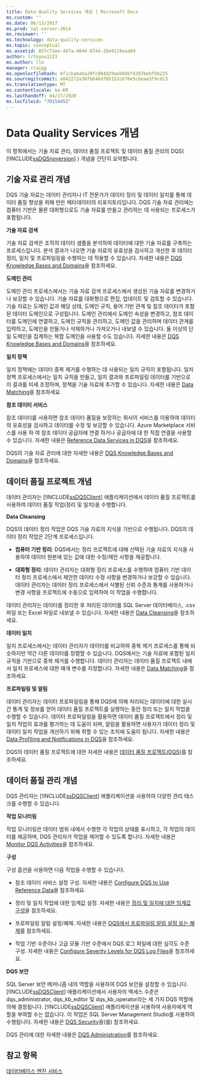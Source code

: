 ```yaml
---
title: Data Quality Services 개념 | Microsoft Docs
ms.custom: ''
ms.date: 06/13/2017
ms.prod: sql-server-2014
ms.reviewer: ''
ms.technology: data-quality-services
ms.topic: conceptual
ms.assetid: 837c71ee-48fa-4044-8744-2be9119aaa04
author: lrtoyou1223
ms.author: lle
manager: craigg
ms.openlocfilehash: 6f1cba6a6a20fc804d29aeb0dbf43d7bebfbb225
ms.sourcegitcommit: e042272a38fb646df05152c676e5cbeae3f9cd13
ms.translationtype: MT
ms.contentlocale: ko-KR
ms.lasthandoff: 04/27/2020
ms.locfileid: "70154452"
---
```

# <a name="data-quality-services-concepts"></a>Data Quality Services 개념
  이 항목에서는 기술 자료 관리, 데이터 품질 프로젝트 및 데이터 품질 관리의 DQS( [!INCLUDE[ssDQSnoversion](../includes/ssdqsnoversion-md.md)] ) 개념을 간단히 요약합니다.  
  
##  <a name="knowledge-management-concepts"></a><a name="Knowledge"></a> 기술 자료 관리 개념  
 DQS 기술 자료는 데이터 관리자나 IT 전문가가 데이터 정리 및 데이터 일치를 통해 데이터 품질 향상을 위해 만든 메타데이터의 리포지토리입니다. DQS 기술 자료 관리에는 컴퓨터 기반은 물론 대화형으로도 기술 자료를 만들고 관리하는 데 사용되는 프로세스가 포함됩니다.  
  
 **기술 자료 검색**  
  
 기술 자료 검색은 조직의 데이터 샘플을 분석하여 데이터에 대한 기술 자료를 구축하는 프로세스입니다. 분석 결과가 나오면 기술 자료의 유효성을 검사하고 개선한 후 데이터 정리, 일치 및 프로파일링을 수행하는 데 적용할 수 있습니다. 자세한 내용은 [DQS Knowledge Bases and Domains](../../2014/data-quality-services/dqs-knowledge-bases-and-domains.md)을 참조하세요.  
  
 **도메인 관리**  
  
 도메인 관리 프로세스에서는 기술 자료 검색 프로세스에서 생성된 기술 자료를 변경하거나 보강할 수 있습니다. 기술 자료를 대화형으로 편집, 업데이트 및 검토할 수 있습니다. 기술 자료는 도메인 값과 해당 상태, 도메인 규칙, 용어 기반 관계 및 참조 데이터가 포함된 데이터 도메인으로 구성됩니다. 도메인 관리에서 도메인 속성을 변경하고, 참조 데이터를 도메인에 연결하고, 도메인 규칙을 관리하고, 도메인 값을 관리하며 데이터 관계를 입력하고, 도메인을 만들거나 삭제하거나 가져오거나 내보낼 수 있습니다. 둘 이상의 단일 도메인을 집계하는 복합 도메인을 사용할 수도 있습니다. 자세한 내용은 [DQS Knowledge Bases and Domains](../../2014/data-quality-services/dqs-knowledge-bases-and-domains.md)을 참조하세요.  
  
 **일치 정책**  
  
 일치 정책에는 데이터 중복 제거를 수행하는 데 사용되는 일치 규칙이 포함됩니다. 일치 정책 프로세스에서는 일치 규칙을 만들고, 일치 결과와 프로파일링 데이터를 기반으로 이 결과를 미세 조정하며, 정책을 기술 자료에 추가할 수 있습니다. 자세한 내용은 [Data Matching](../../2014/data-quality-services/data-matching.md)을 참조하세요.  
  
 **참조 데이터 서비스**  
  
 참조 데이터를 사용하면 참조 데이터 품질을 보장하는 회사의 서비스를 이용하여 데이터의 유효성을 검사하고 데이터를 수정 및 보강할 수 있습니다. Azure Marketplace 서비스를 사용 하 여 참조 데이터 공급자에 연결 하거나 공급자에 대 한 직접 연결을 사용할 수 있습니다. 자세한 내용은 [Reference Data Services in DQS](../../2014/data-quality-services/reference-data-services-in-dqs.md)을 참조하세요.  
  
 DQS의 기술 자료 관리에 대한 자세한 내용은 [DQS Knowledge Bases and Domains](../../2014/data-quality-services/dqs-knowledge-bases-and-domains.md)을 참조하세요.  
  
##  <a name="data-quality-project-concepts"></a><a name="Projects"></a> 데이터 품질 프로젝트 개념  
 데이터 관리자는 [!INCLUDE[ssDQSClient](../includes/ssdqsclient-md.md)] 애플리케이션에서 데이터 품질 프로젝트를 사용하여 데이터 품질 작업(정리 및 일치)을 수행합니다.  
  
 **Data Cleansing**  
  
 DQS의 데이터 정리 작업은 DQS 기술 자료의 지식을 기반으로 수행됩니다. DQS의 데이터 정리 작업은 2단계 프로세스입니다.  
  
-   **컴퓨터 기반 정리**: DQS에서는 정리 프로젝트에 대해 선택된 기술 자료의 지식을 사용하여 데이터 원본에 있는 값에 대한 수정/제안 사항을 제공합니다.  
  
-   **대화형 정리**: 데이터 관리자는 대화형 정리 프로세스를 수행하여 컴퓨터 기반 데이터 정리 프로세스에서 제안한 데이터 수정 사항을 변경하거나 보강할 수 있습니다. 데이터 관리자는 데이터 정리 프로세스에서 식별된 신뢰 수준과 통계를 사용하거나 변경 사항을 프로젝트에 수동으로 입력하여 이 작업을 수행합니다.  
  
 데이터 관리자는 데이터를 정리한 후 처리된 데이터를 SQL Server 데이터베이스, .csv 파일 또는 Excel 파일로 내보낼 수 있습니다. 자세한 내용은 [Data Cleansing](../../2014/data-quality-services/data-cleansing.md)을 참조하세요.  
  
 **데이터 일치**  
  
 일치 프로세스에서는 데이터 관리자가 데이터를 비교하여 중복 제거 프로세스를 통해 비슷하지만 약간 다른 데이터를 정렬할 수 있습니다. DQS에서는 기술 자료에 포함된 일치 규칙을 기반으로 중복 제거를 수행합니다. 데이터 관리자는 데이터 품질 프로젝트 내에서 일치 프로세스에 대한 매개 변수를 지정합니다. 자세한 내용은 [Data Matching](../../2014/data-quality-services/data-matching.md)을 참조하세요.  
  
 **프로파일링 및 알림**  
  
 데이터 관리자는 데이터 프로파일링을 통해 DQS에 의해 처리되는 데이터에 대한 실시간 통계 및 정보를 얻어 데이터 품질 프로젝트를 실행하는 동안 정리 또는 일치 작업을 수행할 수 있습니다. 데이터 프로파일링을 활용하면 데이터 품질 프로젝트에서 정리 및 일치 작업의 효과를 평가하는 데 도움이 되며, 알림을 활용하면 사용자가 데이터 정리 및 데이터 일치 작업을 개선하기 위해 취할 수 있는 조치에 도움이 됩니다. 자세한 내용은 [Data Profiling and Notifications in DQS](../../2014/data-quality-services/data-profiling-and-notifications-in-dqs.md)을 참조하세요.  
  
 DQS의 데이터 품질 프로젝트에 대한 자세한 내용은 [데이터 품질 프로젝트&#40;DQS&#41;](../../2014/data-quality-services/data-quality-projects-dqs.md)를 참조하세요.  
  
##  <a name="data-quality-administration-concepts"></a><a name="Admin"></a> 데이터 품질 관리 개념  
 DQS 관리자는 [!INCLUDE[ssDQSClient](../includes/ssdqsclient-md.md)] 애플리케이션을 사용하여 다양한 관리 태스크를 수행할 수 있습니다.  
  
 **작업 모니터링**  
  
 작업 모니터링은 데이터 범위 내에서 수행한 각 작업의 상태를 표시하고, 각 작업의 데이터를 제공하며, DQS 관리자가 작업을 제어할 수 있도록 합니다. 자세한 내용은 [Monitor DQS Activities](../../2014/data-quality-services/monitor-dqs-activities.md)을 참조하세요.  
  
 **구성**  
  
 구성 옵션을 사용하면 다음 작업을 수행할 수 있습니다.  
  
-   참조 데이터 서비스 설정 구성. 자세한 내용은 [Configure DQS to Use Reference Data](../../2014/data-quality-services/configure-dqs-to-use-reference-data.md)을 참조하세요.  
  
-   정리 및 일치 작업에 대한 임계값 설정. 자세한 내용은 [정리 및 일치에 대한 임계값 구성](../../2014/data-quality-services/configure-threshold-values-for-cleansing-and-matching.md)을 참조하세요.  
  
-   프로파일링 알림 설정/해제. 자세한 내용은 [DQS에서 프로파일링 알림 설정 또는 해제](../../2014/data-quality-services/enable-or-disable-profiling-notifications-in-dqs.md)를 참조하세요.  
  
-   작업 기반 수준이나 고급 모듈 기반 수준에서 DQS 로그 파일에 대한 심각도 수준 구성. 자세한 내용은 [Configure Severity Levels for DQS Log Files](../../2014/data-quality-services/configure-severity-levels-for-dqs-log-files.md)을 참조하세요.  
  
 **DQS 보안**  
  
 SQL Server 보안 메커니즘 내의 역할을 사용하여 DQS 보안을 설정할 수 있습니다. [!INCLUDE[ssDQSClient](../includes/ssdqsclient-md.md)] 애플리케이션에서 사용자의 액세스 수준은 dqs_administrator, dqs_kb_editor 및 dqs_kb_operator라는 세 가지 DQS 역할에 의해 결정됩니다. [!INCLUDE[ssDQSClient](../includes/ssdqsclient-md.md)] 애플리케이션을 사용하여 사용자에게 역할을 부여할 수는 없습니다. 이 작업은 SQL Server Management Studio를 사용하여 수행됩니다. 자세한 내용은 [DQS Security](../../2014/data-quality-services/dqs-security.md)을(를) 참조하세요.  
  
 DQS 관리에 대한 자세한 내용은 [DQS Administration](../../2014/data-quality-services/dqs-administration.md)를 참조하세요.  
  
## <a name="see-also"></a>참고 항목  
 [데이터베이스 엔진 서비스](../../2014/data-quality-services/data-quality-services.md)  
  
  
